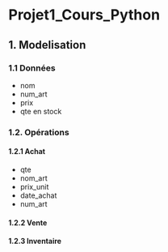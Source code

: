 # Projet1_Cours_Python

## 1. Modelisation

### 1.1 Données
- nom
- num_art
- prix
- qte en stock

### 1.2. Opérations
#### 1.2.1 Achat
- qte
- nom_art
- prix_unit
- date_achat
- num_art
#### 1.2.2 Vente
#### 1.2.3 Inventaire
